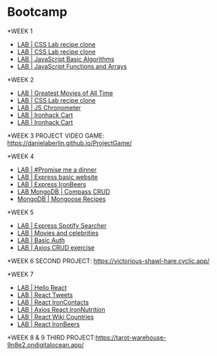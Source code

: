 # Bootcamp

*WEEK 1
* [LAB | CSS Lab recipe clone](https://github.com/DanielaBerlin/lab-css-recipes-clone)
* [LAB | CSS Lab recipe clone](https://github.com/DanielaBerlin/lab-css-spotify-clone)
* [LAB | JavaScript Basic Algorithms](https://github.com/DanielaBerlin/lab-javascript-basic-algorithms)
* [LAB | JavaScript Functions and Arrays](https://github.com/DanielaBerlin/lab-javascript-functions-and-arrays)

*WEEK 2
* [LAB | Greatest Movies of All Time](https://github.com/DanielaBerlin/lab-javascript-greatest-movies)
* [LAB | CSS Lab recipe clone](https://github.com/DanielaBerlin/lab-javascript-greatest-movies)
* [LAB | JS Chronometer](https://github.com/DanielaBerlin/lab-js-chronometer)
* [LAB | Ironhack Cart](https://github.com/DanielaBerlin/lab-dom-ironhack-cart)
* [LAB | Ironhack Cart](https://github.com/DanielaBerlin/lab-dom-ironhack-cart)

*WEEK 3
PROJECT VIDEO GAME: https://danielaberlin.github.io/ProjectGame/

*WEEK 4
* [LAB | #Promise me a dinner](https://github.com/DanielaBerlin/lab-es6-promises)
* [LAB | Express basic website](https://github.com/DanielaBerlin/lab-express-basic-site)
* [LAB | Express IronBeers](https://github.com/DanielaBerlin/lab-ironbeers)
* [LAB MongoDB | Compass CRUD](https://github.com/DanielaBerlin/lab-advance-querying-mongo)
* [MongoDB | Mongoose Recipes](https://github.com/DanielaBerlin/lab-mongoose-recipes)

*WEEK 5
* [LAB | Express Spotify Searcher](https://github.com/DanielaBerlin/lab-express-spotify)
* [LAB | Movies and celebrities](https://github.com/DanielaBerlin/lab-movies-celebrities)
* [LAB | Basic Auth](https://github.com/DanielaBerlin/lab-express-basic-auth)
* [LAB | Axios CRUD exercise](https://github.com/DanielaBerlin/lab-ajax-crud-characters)

*WEEK 6
SECOND PROJECT: https://victorious-shawl-hare.cyclic.app/

*WEEK 7
* [LAB | Hello React](https://github.com/DanielaBerlin/lab-hello-react)
* [LAB | React Tweets](https://github.com/DanielaBerlin/lab-react-tweets)
* [LAB | React IronContacts](https://github.com/DanielaBerlin/lab-react-ironcontacts)
* [LAB | Axios React IronNutrition](https://github.com/DanielaBerlin/lab-react-ironnutrition)
* [LAB | React Wiki Countries](https://github.com/DanielaBerlin/lab-wiki-countries)
* [LAB | React IronBeers](https://github.com/DanielaBerlin/lab-react-ironbeers)

*WEEK 8 & 9
THIRD PROJECT:https://tarot-warehouse-9n8e2.ondigitalocean.app/
